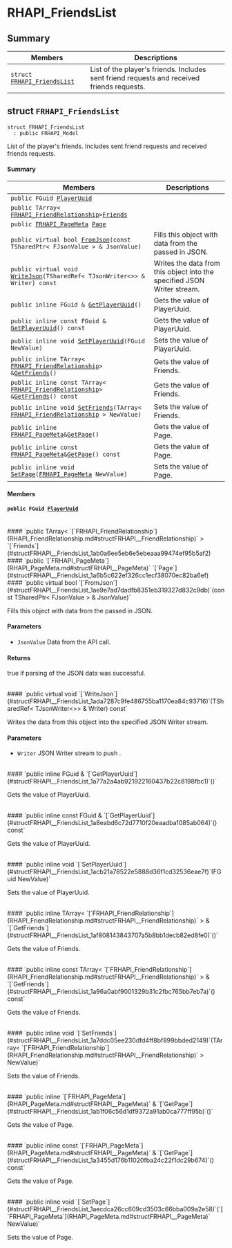 # RHAPI_FriendsList <a id="group__RHAPI__FriendsList"></a>

## Summary

 Members                        | Descriptions                                
--------------------------------|---------------------------------------------
`struct `[`FRHAPI_FriendsList`](#structFRHAPI__FriendsList) | List of the player&#39;s friends. Includes sent friend requests and received friends requests.

## struct `FRHAPI_FriendsList` <a id="structFRHAPI__FriendsList"></a>

```
struct FRHAPI_FriendsList
  : public FRHAPI_Model
```

List of the player&#39;s friends. Includes sent friend requests and received friends requests.

#### Summary

 Members                        | Descriptions                                
--------------------------------|---------------------------------------------
`public FGuid `[`PlayerUuid`](#structFRHAPI__FriendsList_1a00993f4b19d7fda1904312a3eb2a721b) | 
`public TArray< `[`FRHAPI_FriendRelationship`](RHAPI_FriendRelationship.md#structFRHAPI__FriendRelationship)` > `[`Friends`](#structFRHAPI__FriendsList_1ab0a6ee5eb6e5ebeaaa99474ef95b5af2) | 
`public `[`FRHAPI_PageMeta`](RHAPI_PageMeta.md#structFRHAPI__PageMeta)` `[`Page`](#structFRHAPI__FriendsList_1a6b5c622ef326cc1ecf38070ec82ba6ef) | 
`public virtual bool `[`FromJson`](#structFRHAPI__FriendsList_1ae9e7ad7dadfb8351eb319327d832c9db)`(const TSharedPtr< FJsonValue > & JsonValue)` | Fills this object with data from the passed in JSON.
`public virtual void `[`WriteJson`](#structFRHAPI__FriendsList_1ada7287c9fe486755ba1170ea84c93716)`(TSharedRef< TJsonWriter<>> & Writer) const` | Writes the data from this object into the specified JSON Writer stream.
`public inline FGuid & `[`GetPlayerUuid`](#structFRHAPI__FriendsList_1a77a2a4ab921922160437b22c8198fbc1)`()` | Gets the value of PlayerUuid.
`public inline const FGuid & `[`GetPlayerUuid`](#structFRHAPI__FriendsList_1a8eabd6c72d7710f20eaadba1085ab064)`() const` | Gets the value of PlayerUuid.
`public inline void `[`SetPlayerUuid`](#structFRHAPI__FriendsList_1acb21a78522e5888d36f1cd32536eae7f)`(FGuid NewValue)` | Sets the value of PlayerUuid.
`public inline TArray< `[`FRHAPI_FriendRelationship`](RHAPI_FriendRelationship.md#structFRHAPI__FriendRelationship)` > & `[`GetFriends`](#structFRHAPI__FriendsList_1af808143843707a5b8bb1decb82ed8fe0)`()` | Gets the value of Friends.
`public inline const TArray< `[`FRHAPI_FriendRelationship`](RHAPI_FriendRelationship.md#structFRHAPI__FriendRelationship)` > & `[`GetFriends`](#structFRHAPI__FriendsList_1a96a0abf9001329b31c2fbc765bb7eb7a)`() const` | Gets the value of Friends.
`public inline void `[`SetFriends`](#structFRHAPI__FriendsList_1a7ddc05ee230dfd4ff8bf899bbded2149)`(TArray< `[`FRHAPI_FriendRelationship`](RHAPI_FriendRelationship.md#structFRHAPI__FriendRelationship)` > NewValue)` | Sets the value of Friends.
`public inline `[`FRHAPI_PageMeta`](RHAPI_PageMeta.md#structFRHAPI__PageMeta)` & `[`GetPage`](#structFRHAPI__FriendsList_1ab1f06c56d1df9372a91ab0ca777ff95b)`()` | Gets the value of Page.
`public inline const `[`FRHAPI_PageMeta`](RHAPI_PageMeta.md#structFRHAPI__PageMeta)` & `[`GetPage`](#structFRHAPI__FriendsList_1a3455d176b11020fba24c22f1dc29b674)`() const` | Gets the value of Page.
`public inline void `[`SetPage`](#structFRHAPI__FriendsList_1aecdca26cc609cd3503c66bba009a2e58)`(`[`FRHAPI_PageMeta`](RHAPI_PageMeta.md#structFRHAPI__PageMeta)` NewValue)` | Sets the value of Page.

#### Members

#### `public FGuid `[`PlayerUuid`](#structFRHAPI__FriendsList_1a00993f4b19d7fda1904312a3eb2a721b) <a id="structFRHAPI__FriendsList_1a00993f4b19d7fda1904312a3eb2a721b"></a>

<br>
#### `public TArray< `[`FRHAPI_FriendRelationship`](RHAPI_FriendRelationship.md#structFRHAPI__FriendRelationship)` > `[`Friends`](#structFRHAPI__FriendsList_1ab0a6ee5eb6e5ebeaaa99474ef95b5af2) <a id="structFRHAPI__FriendsList_1ab0a6ee5eb6e5ebeaaa99474ef95b5af2"></a>

<br>
#### `public `[`FRHAPI_PageMeta`](RHAPI_PageMeta.md#structFRHAPI__PageMeta)` `[`Page`](#structFRHAPI__FriendsList_1a6b5c622ef326cc1ecf38070ec82ba6ef) <a id="structFRHAPI__FriendsList_1a6b5c622ef326cc1ecf38070ec82ba6ef"></a>

<br>
#### `public virtual bool `[`FromJson`](#structFRHAPI__FriendsList_1ae9e7ad7dadfb8351eb319327d832c9db)`(const TSharedPtr< FJsonValue > & JsonValue)` <a id="structFRHAPI__FriendsList_1ae9e7ad7dadfb8351eb319327d832c9db"></a>

Fills this object with data from the passed in JSON.

#### Parameters
* `JsonValue` Data from the API call.

#### Returns
true if parsing of the JSON data was successful.

<br>
#### `public virtual void `[`WriteJson`](#structFRHAPI__FriendsList_1ada7287c9fe486755ba1170ea84c93716)`(TSharedRef< TJsonWriter<>> & Writer) const` <a id="structFRHAPI__FriendsList_1ada7287c9fe486755ba1170ea84c93716"></a>

Writes the data from this object into the specified JSON Writer stream.

#### Parameters
* `Writer` JSON Writer stream to push .

<br>
#### `public inline FGuid & `[`GetPlayerUuid`](#structFRHAPI__FriendsList_1a77a2a4ab921922160437b22c8198fbc1)`()` <a id="structFRHAPI__FriendsList_1a77a2a4ab921922160437b22c8198fbc1"></a>

Gets the value of PlayerUuid.

<br>
#### `public inline const FGuid & `[`GetPlayerUuid`](#structFRHAPI__FriendsList_1a8eabd6c72d7710f20eaadba1085ab064)`() const` <a id="structFRHAPI__FriendsList_1a8eabd6c72d7710f20eaadba1085ab064"></a>

Gets the value of PlayerUuid.

<br>
#### `public inline void `[`SetPlayerUuid`](#structFRHAPI__FriendsList_1acb21a78522e5888d36f1cd32536eae7f)`(FGuid NewValue)` <a id="structFRHAPI__FriendsList_1acb21a78522e5888d36f1cd32536eae7f"></a>

Sets the value of PlayerUuid.

<br>
#### `public inline TArray< `[`FRHAPI_FriendRelationship`](RHAPI_FriendRelationship.md#structFRHAPI__FriendRelationship)` > & `[`GetFriends`](#structFRHAPI__FriendsList_1af808143843707a5b8bb1decb82ed8fe0)`()` <a id="structFRHAPI__FriendsList_1af808143843707a5b8bb1decb82ed8fe0"></a>

Gets the value of Friends.

<br>
#### `public inline const TArray< `[`FRHAPI_FriendRelationship`](RHAPI_FriendRelationship.md#structFRHAPI__FriendRelationship)` > & `[`GetFriends`](#structFRHAPI__FriendsList_1a96a0abf9001329b31c2fbc765bb7eb7a)`() const` <a id="structFRHAPI__FriendsList_1a96a0abf9001329b31c2fbc765bb7eb7a"></a>

Gets the value of Friends.

<br>
#### `public inline void `[`SetFriends`](#structFRHAPI__FriendsList_1a7ddc05ee230dfd4ff8bf899bbded2149)`(TArray< `[`FRHAPI_FriendRelationship`](RHAPI_FriendRelationship.md#structFRHAPI__FriendRelationship)` > NewValue)` <a id="structFRHAPI__FriendsList_1a7ddc05ee230dfd4ff8bf899bbded2149"></a>

Sets the value of Friends.

<br>
#### `public inline `[`FRHAPI_PageMeta`](RHAPI_PageMeta.md#structFRHAPI__PageMeta)` & `[`GetPage`](#structFRHAPI__FriendsList_1ab1f06c56d1df9372a91ab0ca777ff95b)`()` <a id="structFRHAPI__FriendsList_1ab1f06c56d1df9372a91ab0ca777ff95b"></a>

Gets the value of Page.

<br>
#### `public inline const `[`FRHAPI_PageMeta`](RHAPI_PageMeta.md#structFRHAPI__PageMeta)` & `[`GetPage`](#structFRHAPI__FriendsList_1a3455d176b11020fba24c22f1dc29b674)`() const` <a id="structFRHAPI__FriendsList_1a3455d176b11020fba24c22f1dc29b674"></a>

Gets the value of Page.

<br>
#### `public inline void `[`SetPage`](#structFRHAPI__FriendsList_1aecdca26cc609cd3503c66bba009a2e58)`(`[`FRHAPI_PageMeta`](RHAPI_PageMeta.md#structFRHAPI__PageMeta)` NewValue)` <a id="structFRHAPI__FriendsList_1aecdca26cc609cd3503c66bba009a2e58"></a>

Sets the value of Page.

<br>
